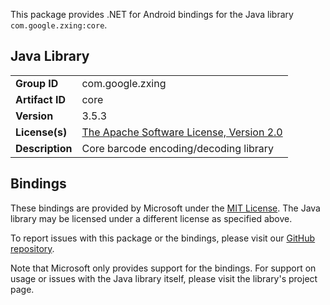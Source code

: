 This package provides .NET for Android bindings for the Java library `com.google.zxing:core`.

## Java Library

| | |
|-|-|
| **Group ID** | com.google.zxing |
| **Artifact ID** | core |
| **Version** | 3.5.3 |
| **License(s)** | [The Apache Software License, Version 2.0](https://www.apache.org/licenses/LICENSE-2.0.txt) |
| **Description** | Core barcode encoding/decoding library |

## Bindings

These bindings are provided by Microsoft under the [MIT License](https://opensource.org/licenses/MIT). The Java
library may be licensed under a different license as specified above.

To report issues with this package or the bindings, please visit our [GitHub repository](https://aka.ms/android-libraries).

Note that Microsoft only provides support for the bindings. For support on
usage or issues with the Java library itself, please visit the library's project page.
